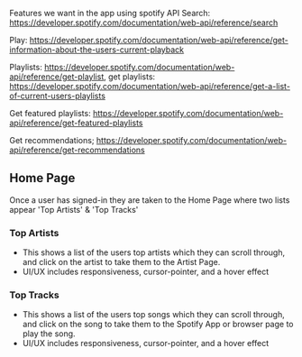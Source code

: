 Features we want in the app using spotify API
Search: https://developer.spotify.com/documentation/web-api/reference/search

Play: https://developer.spotify.com/documentation/web-api/reference/get-information-about-the-users-current-playback

Playlists: https://developer.spotify.com/documentation/web-api/reference/get-playlist, get playlists: https://developer.spotify.com/documentation/web-api/reference/get-a-list-of-current-users-playlists

Get featured playlists: https://developer.spotify.com/documentation/web-api/reference/get-featured-playlists

Get recommendations; https://developer.spotify.com/documentation/web-api/reference/get-recommendations

## Home Page 

Once a user has signed-in they are taken to the Home Page where two lists appear 'Top Artists' & 'Top Tracks'

### Top Artists

- This shows a list of the users top artists which they can scroll through, and click on the artist to take them to the Artist Page. 
- UI/UX includes responsiveness, cursor-pointer, and a hover effect

### Top Tracks

- This shows a list of the users top songs which they can scroll through, and click on the song to take them to the Spotify App or browser page to play the song. 
- UI/UX includes responsiveness, cursor-pointer, and a hover effect
